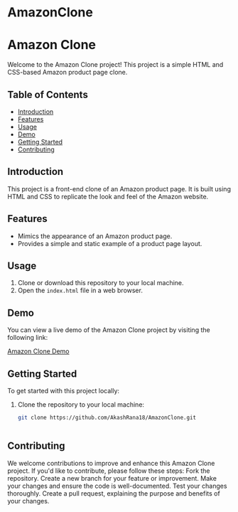 # AmazonClone

# Amazon Clone

Welcome to the Amazon Clone project! This project is a simple HTML and CSS-based Amazon product page clone.

## Table of Contents
- [Introduction](#introduction)
- [Features](#features)
- [Usage](#usage)
- [Demo](#demo)
- [Getting Started](#getting-started)
- [Contributing](#contributing)



## Introduction

This project is a front-end clone of an Amazon product page. It is built using HTML and CSS to replicate the look and feel of the Amazon website.

## Features

- Mimics the appearance of an Amazon product page.
- Provides a simple and static example of a product page layout.

## Usage

1. Clone or download this repository to your local machine.
2. Open the `index.html` file in a web browser.

## Demo

You can view a live demo of the Amazon Clone project by visiting the following link:

[Amazon Clone Demo](https://akashrana18.github.io/AmazonClone/)

## Getting Started

To get started with this project locally:

1. Clone the repository to your local machine:

   ```bash
   git clone https://github.com/AkashRana18/AmazonClone.git

   

## Contributing
   
We welcome contributions to improve and enhance this Amazon Clone project. If you'd like to contribute, please follow these steps:
Fork the repository.
Create a new branch for your feature or improvement.
Make your changes and ensure the code is well-documented.
Test your changes thoroughly.
Create a pull request, explaining the purpose and benefits of your changes.
